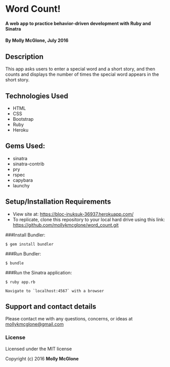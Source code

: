# Word Count!

#### A web app to practice behavior-driven development with Ruby and Sinatra

#### By Molly McGlone, July 2016

## Description

This app asks users to enter a special word and a short story, and then counts and displays the number of times the special word appears in the short story.

## Technologies Used

* HTML
* CSS
* Bootstrap
* Ruby
* Heroku

## Gems Used:

* sinatra
* sinatra-contrib
* pry
* rspec
* capybara
* launchy

## Setup/Installation Requirements

* View site at: https://bloc-inuksuk-36937.herokuapp.com/
* To replicate, clone this repository to your local hard drive using this link: https://github.com/mollykmcglone/word_count.git

###Install Bundler:
```
$ gem install bundler
```
###Run Bundler:
```
$ bundle
```
###Run the Sinatra application:
```
$ ruby app.rb

Navigate to `localhost:4567` with a browser
```
## Support and contact details

Please contact me with any questions, concerns, or ideas at mollykmcglone@gmail.com

### License

Licensed under the MIT license

Copyright (c) 2016 **Molly McGlone**
